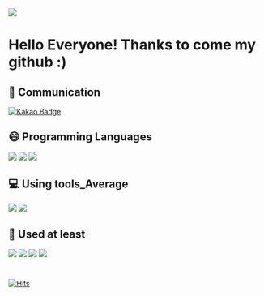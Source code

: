 <img src="https://capsule-render.vercel.app/api?type=waving&color=auto&height=300&section=header&text=Ahn SeJin&fontSize=90" />

# Hello Everyone! Thanks to come my github :)

## :speech_balloon: Communication
[![Kakao Badge](https://img.shields.io/badge/-asj0423@kakao.com-FFCD00?style=flat-square&logo=Kakao&logoColor=black&link=mailto:asj0423@kakao.com)](mailto:asj0423@kakao.com)

## 😄 Programming Languages

<img src="https://img.shields.io/badge/JavaScript-%23323330?style=flat-square&logo=JavaScript&logoColor=F7DF1E"/></a>
<img src="https://img.shields.io/badge/C++-00599C?style=flat-square&logo=C%2B%2B&logoColor=white"/></a>
<img src="https://img.shields.io/badge/Python-3766AB?style=flat-square&logo=Python&logoColor=white"/></a>


## 💻 Using tools_Average

<img src="https://img.shields.io/badge/VisualStudioCode-007ACC?style=flat-square&logo=VisualStudioCode&logoColor=white"/></a>
<img src="https://img.shields.io/badge/Pycharm-000000?style=flat-square&logo=PyCharm&logoColor=white"/></a>


## 🤔 Used at least


<img src="https://img.shields.io/badge/Java-007396?style=flat-square&logo=java&logoColor=white"/></a>
<img src="https://img.shields.io/badge/c++-00599C?style=flat-square&logo=c%2B%2B&logoColor=white"/></a>
<img src="https://img.shields.io/badge/HTML5-E34F26?style=flat-square&logo=HTML5&logoColor=white"/></a>
<img src="https://img.shields.io/badge/CSS3-1572B6?style=flat-square&logo=CSS3&logoColor=white"/></a>

#
[![Hits](https://hits.seeyoufarm.com/api/count/incr/badge.svg?url=https%3A%2F%2Fgithub.com%2Fsejin423&count_bg=%2379C83D&title_bg=%23555555&icon=&icon_color=%23E7E7E7&title=visit&edge_flat=false)](https://hits.seeyoufarm.com)

<!--
나중에 쓸 것 들
# 뱃지 기본 레이아웃
<img src="https://img.shields.io/badge/뱃지레이블-배경색?style=뱃지모양&logo=로고&logoColor=로고색상"/></a>
# 자주 쓰는 언어 간단표시
[![Top Langs](https://github-readme-stats.vercel.app/api/top-langs/?username=sejin423&rayout=compact)](http://github.com/sejin423/giyhub-readme-stats)
# Profile views
![](https://komarev.com/ghpvc/?username=sejin423)
-->
<!--
**sejin423/sejin423** is a ✨ _special_ ✨ repository because its `README.md` (this file) appears on your GitHub profile.

Here are some ideas to get you started:

- 🔭 I’m currently working on ...
- 🌱 I’m currently learning ...
- 👯 I’m looking to collaborate on ...
- 🤔 I’m looking for help with ...
- 💬 Ask me about ...
- 📫 How to reach me: ...
- 😄 Pronouns: ...
- ⚡ Fun fact: ...
-->
